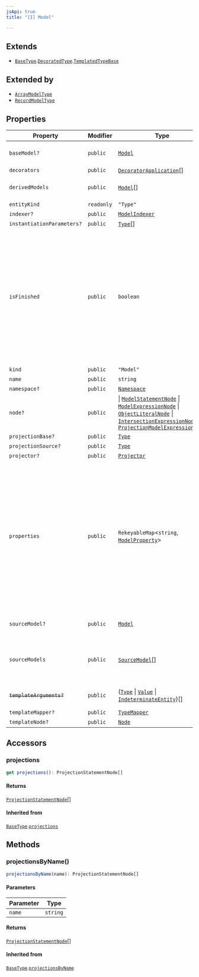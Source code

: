 ```yaml
---
jsApi: true
title: "[I] Model"

---
```

## Extends

- [`BaseType`](BaseType.md).[`DecoratedType`](DecoratedType.md).[`TemplatedTypeBase`](TemplatedTypeBase.md)

## Extended by

- [`ArrayModelType`](ArrayModelType.md)
- [`RecordModelType`](RecordModelType.md)

## Properties

| Property | Modifier | Type | Description | Overrides | Inherited from |
| ------ | ------ | ------ | ------ | ------ | ------ |
| `baseModel?` | `public` | [`Model`](Model.md) | Model this model extends. This represent inheritance. | - | - |
| `decorators` | `public` | [`DecoratorApplication`](DecoratorApplication.md)[] | - | - | [`DecoratedType`](DecoratedType.md).`decorators` |
| `derivedModels` | `public` | [`Model`](Model.md)[] | Direct children. This is the reverse relation of [baseModel](Model.md) | - | - |
| `entityKind` | `readonly` | `"Type"` | - | - | [`BaseType`](BaseType.md).`entityKind` |
| `indexer?` | `public` | [`ModelIndexer`](../type-aliases/ModelIndexer.md) | - | - | - |
| `instantiationParameters?` | `public` | [`Type`](../type-aliases/Type.md)[] | - | - | [`BaseType`](BaseType.md).`instantiationParameters` |
| `isFinished` | `public` | `boolean` | Reflect if a type has been finished(Decorators have been called). There is multiple reasons a type might not be finished: - a template declaration will not - a template instance that argument that are still template parameters - a template instance that is only partially instantiated(like a templated operation inside a templated interface) | - | [`BaseType`](BaseType.md).`isFinished` |
| `kind` | `public` | `"Model"` | - | [`BaseType`](BaseType.md).`kind` | - |
| `name` | `public` | `string` | - | - | - |
| `namespace?` | `public` | [`Namespace`](Namespace.md) | - | - | - |
| `node?` | `public` | \| [`ModelStatementNode`](ModelStatementNode.md) \| [`ModelExpressionNode`](ModelExpressionNode.md) \| [`ObjectLiteralNode`](ObjectLiteralNode.md) \| [`IntersectionExpressionNode`](IntersectionExpressionNode.md) \| [`ProjectionModelExpressionNode`](ProjectionModelExpressionNode.md) | - | [`BaseType`](BaseType.md).`node` | - |
| `projectionBase?` | `public` | [`Type`](../type-aliases/Type.md) | - | - | [`BaseType`](BaseType.md).`projectionBase` |
| `projectionSource?` | `public` | [`Type`](../type-aliases/Type.md) | - | - | [`BaseType`](BaseType.md).`projectionSource` |
| `projector?` | `public` | [`Projector`](Projector.md) | - | - | [`BaseType`](BaseType.md).`projector` |
| `properties` | `public` | `RekeyableMap`<`string`, [`ModelProperty`](ModelProperty.md)\> | The properties of the model. Properties are ordered in the order that they appear in source. Properties obtained via `model is` appear before properties defined in the model body. Properties obtained via `...` are inserted where the spread appears in source. Properties inherited via `model extends` are not included. Use [walkPropertiesInherited](../functions/walkPropertiesInherited.md) to enumerate all properties in the inheritance hierarchy. | - | - |
| `sourceModel?` | `public` | [`Model`](Model.md) | The model that is referenced via `model is`. | - | - |
| `sourceModels` | `public` | [`SourceModel`](SourceModel.md)[] | Models that were used to build this model. This include any model referenced in `model is`, `...` or when intersecting models. | - | - |
| ~~`templateArguments?`~~ | `public` | ([`Type`](../type-aliases/Type.md) \| [`Value`](../type-aliases/Value.md) \| [`IndeterminateEntity`](IndeterminateEntity.md))[] | **Deprecated** use templateMapper instead. | - | [`TemplatedTypeBase`](TemplatedTypeBase.md).`templateArguments` |
| `templateMapper?` | `public` | [`TypeMapper`](TypeMapper.md) | - | - | [`TemplatedTypeBase`](TemplatedTypeBase.md).`templateMapper` |
| `templateNode?` | `public` | [`Node`](../type-aliases/Node.md) | - | - | [`TemplatedTypeBase`](TemplatedTypeBase.md).`templateNode` |

## Accessors

### projections

```ts
get projections(): ProjectionStatementNode[]
```

#### Returns

[`ProjectionStatementNode`](ProjectionStatementNode.md)[]

#### Inherited from

[`BaseType`](BaseType.md).[`projections`](BaseType.md#projections)

## Methods

### projectionsByName()

```ts
projectionsByName(name): ProjectionStatementNode[]
```

#### Parameters

| Parameter | Type |
| ------ | ------ |
| `name` | `string` |

#### Returns

[`ProjectionStatementNode`](ProjectionStatementNode.md)[]

#### Inherited from

[`BaseType`](BaseType.md).[`projectionsByName`](BaseType.md#projectionsbyname)
